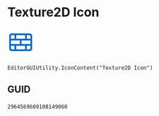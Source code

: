 # Texture2D Icon
![](/img/Texture2D%20Icon.png)

``` CSharp
EditorGUIUtility.IconContent("Texture2D Icon")
```
## GUID
```
2964569609108149060
```
